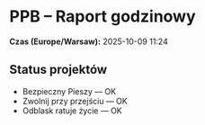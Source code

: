 # PPB – Raport godzinowy
**Czas (Europe/Warsaw):** 2025-10-09 11:24

## Status projektów
- Bezpieczny Pieszy — OK
- Zwolnij przy przejściu — OK
- Odblask ratuje życie — OK

